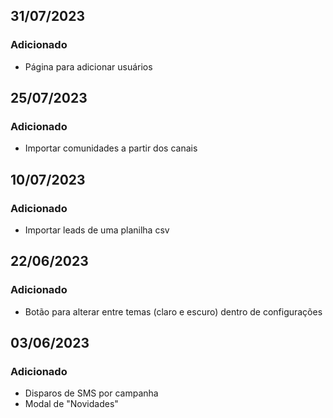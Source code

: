 ## 31/07/2023
### Adicionado
- Página para adicionar usuários

## 25/07/2023
### Adicionado
- Importar comunidades a partir dos canais

## 10/07/2023
### Adicionado
- Importar leads de uma planilha csv

## 22/06/2023
### Adicionado
- Botão para alterar entre temas (claro e escuro) dentro de configurações

## 03/06/2023
### Adicionado
- Disparos de SMS por campanha
- Modal de "Novidades"
